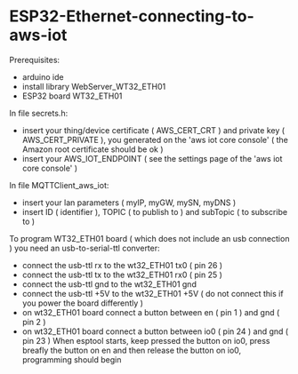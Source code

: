 # ESP32-Ethernet-connecting-to-aws-iot
Prerequisites:
- arduino ide
- install library WebServer_WT32_ETH01
- ESP32 board WT32_ETH01

In file secrets.h:
- insert your thing/device certificate ( AWS_CERT_CRT ) and private key ( AWS_CERT_PRIVATE ), you generated on the 'aws iot core console' ( the Amazon root certificate should be ok )
- insert your AWS_IOT_ENDPOINT ( see the settings page of the 'aws iot core console'  )

In file MQTTClient_aws_iot:
- insert your lan parameters ( myIP, myGW, mySN, myDNS )
- insert ID ( identifier ), TOPIC ( to publish to ) and subTopic ( to subscribe to )

To program WT32_ETH01 board ( which does not include an usb connection ) you need an usb-to-serial-ttl converter:
- connect the usb-ttl rx to the wt32_ETH01 tx0 ( pin 26 )
- connect the usb-ttl tx to the wt32_ETH01 rx0 ( pin 25 )
- connect the usb-ttl gnd to the wt32_ETH01 gnd
- connect the usb-ttl +5V to the wt32_ETH01 +5V ( do not connect this if you power the board differently )
- on wt32_ETH01 board connect a button between en ( pin 1 ) and gnd ( pin 2 )
- on wt32_ETH01 board connect a button between io0 ( pin 24 ) and gnd ( pin 23 )
When esptool starts, keep pressed the button on io0, press breafly the button on en and then release the button on io0, programming should begin
